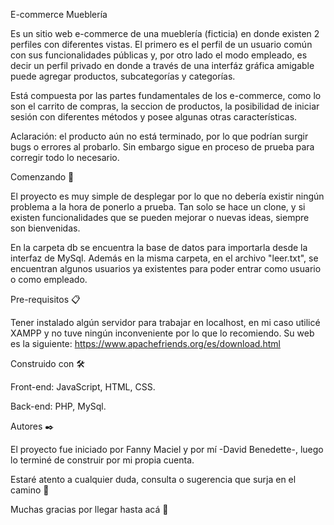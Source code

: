 E-commerce Mueblería 

Es un sitio web e-commerce de una mueblería (ficticia) en donde existen 2 perfiles con diferentes vistas. 
El primero es el perfil de un usuario común con sus funcionalidades públicas y, por otro lado el modo empleado,
es decir un perfil privado en donde a través de una interfáz gráfica amigable puede 
agregar productos, subcategorías y categorías.

Está compuesta por las partes fundamentales de los e-commerce, como lo son el carrito de compras, la seccion de productos, la posibilidad de iniciar sesión con diferentes métodos
y posee algunas otras características.

Aclaración: el producto aún no está terminado, por lo que podrían surgir bugs o errores al probarlo. Sin embargo sigue en proceso de prueba para corregir todo lo necesario.


Comenzando 🚀

El proyecto es muy simple de desplegar por lo que no debería existir ningún problema a la hora de ponerlo a prueba. 
Tan solo se hace un clone, y si existen funcionalidades que se pueden mejorar o nuevas ideas, siempre son bienvenidas.

En la carpeta db se encuentra la base de datos para importarla desde la interfaz de MySql. Además en la misma carpeta, en el archivo "leer.txt", se encuentran algunos usuarios
ya existentes para poder entrar como usuario o como empleado.


Pre-requisitos 📋

Tener instalado algún servidor para trabajar en localhost, en mi caso utilicé XAMPP y no tuve ningún inconveniente por lo que lo recomiendo.
Su web es la siguiente: https://www.apachefriends.org/es/download.html


Construido con 🛠️

Front-end: JavaScript, HTML, CSS.

Back-end: PHP, MySql.


Autores ✒️

El proyecto fue iniciado por Fanny Maciel y por mí -David Benedette-, luego lo terminé de construir por mi propia cuenta.


Estaré atento a cualquier duda, consulta o sugerencia que surja en el camino 📢

Muchas gracias por llegar hasta acá 🎁
